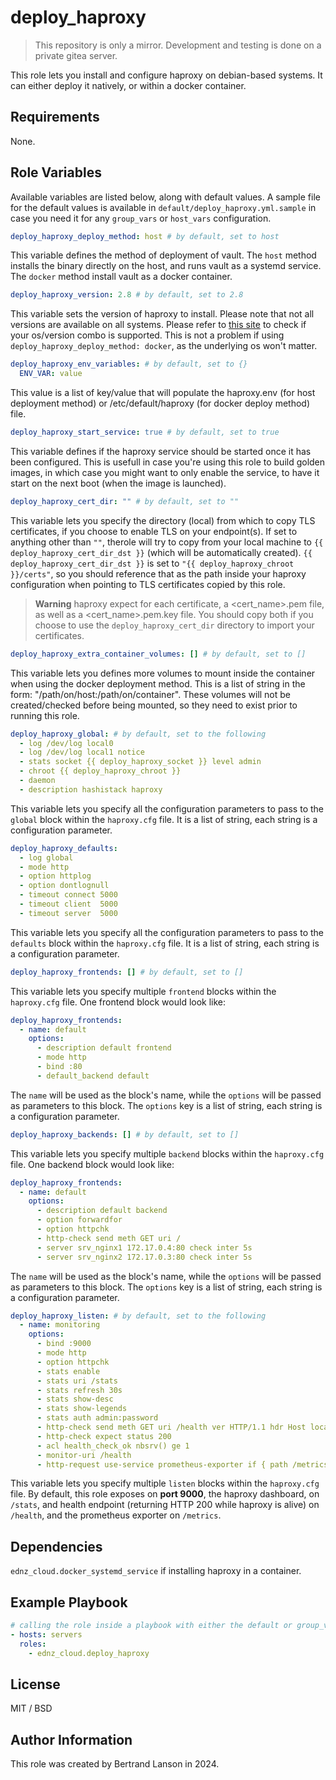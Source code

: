 deploy_haproxy
=========
> This repository is only a mirror. Development and testing is done on a private gitea server.

This role lets you install and configure haproxy on debian-based systems. It can either deploy it natively, or within a docker container.

Requirements
------------

None.

Role Variables
--------------
Available variables are listed below, along with default values. A sample file for the default values is available in `default/deploy_haproxy.yml.sample` in case you need it for any `group_vars` or `host_vars` configuration.

```yaml
deploy_haproxy_deploy_method: host # by default, set to host
```
This variable defines the method of deployment of vault. The `host` method installs the binary directly on the host, and runs vault as a systemd service. The `docker` method install vault as a docker container.

```yaml
deploy_haproxy_version: 2.8 # by default, set to 2.8
```
This variable sets the version of haproxy to install. Please note that not all versions are available on all systems. Please refer to [this site](https://haproxy.debian.net/) to check if your os/version combo is supported. This is not a problem if using `deploy_haproxy_deploy_method: docker`, as the underlying os won't matter.

```yaml
deploy_haproxy_env_variables: # by default, set to {}
  ENV_VAR: value
```
This value is a list of key/value that will populate the haproxy.env (for host deployment method) or /etc/default/haproxy (for docker deploy method) file.

```yaml
deploy_haproxy_start_service: true # by default, set to true
```
This variable defines if the haproxy service should be started once it has been configured. This is usefull in case you're using this role to build golden images, in which case you might want to only enable the service, to have it start on the next boot (when the image is launched).

```yaml
deploy_haproxy_cert_dir: "" # by default, set to ""
```
This variable lets you specify the directory (local) from which to copy TLS certificates, if you choose to enable TLS on your endpoint(s). If set to anything other than `""`, therole will try to copy from your local machine to `{{ deploy_haproxy_cert_dir_dst }}` (which will be automatically created). `{{ deploy_haproxy_cert_dir_dst }}` is set to `"{{ deploy_haproxy_chroot }}/certs"`, so you should reference that as the path inside your haproxy configuration when pointing to TLS certificates copied by this role.

> **Warning**
> haproxy expect for each certificate, a <cert_name>.pem file, as well as a <cert_name>.pem.key file. You should copy both if you choose to use the `deploy_haproxy_cert_dir` directory to import your certificates.

```yaml
deploy_haproxy_extra_container_volumes: [] # by default, set to []
```
This variable lets you defines more volumes to mount inside the container when using the docker deployment method. This is a list of string in the form: "/path/on/host:/path/on/container". These volumes will not be created/checked before being mounted, so they need to exist prior to running this role.

```yaml
deploy_haproxy_global: # by default, set to the following
  - log /dev/log local0
  - log /dev/log local1 notice
  - stats socket {{ deploy_haproxy_socket }} level admin
  - chroot {{ deploy_haproxy_chroot }}
  - daemon
  - description hashistack haproxy
```
This variable lets you specify all the configuration parameters to pass to the `global` block within the `haproxy.cfg` file. It is a list of string, each string is a configuration parameter.

```yaml
deploy_haproxy_defaults:
  - log global
  - mode http
  - option httplog
  - option dontlognull
  - timeout connect 5000
  - timeout client  5000
  - timeout server  5000
```
This variable lets you specify all the configuration parameters to pass to the `defaults` block within the `haproxy.cfg` file. It is a list of string, each string is a configuration parameter.

```yaml
deploy_haproxy_frontends: [] # by default, set to []
```
This variable lets you specify multiple `frontend` blocks within the `haproxy.cfg` file. One frontend block would look like:

```yaml
deploy_haproxy_frontends:
  - name: default
    options:
      - description default frontend
      - mode http
      - bind :80
      - default_backend default
```
The `name` will be used as the block's name, while the `options` will be passed as parameters to this block. The `options` key is a list of string, each string is a configuration parameter.

```yaml
deploy_haproxy_backends: [] # by default, set to []
```
This variable lets you specify multiple `backend` blocks within the `haproxy.cfg` file. One backend block would look like:

```yaml
deploy_haproxy_frontends:
  - name: default
    options:
      - description default backend
      - option forwardfor
      - option httpchk
      - http-check send meth GET uri /
      - server srv_nginx1 172.17.0.4:80 check inter 5s
      - server srv_nginx2 172.17.0.3:80 check inter 5s
```
The `name` will be used as the block's name, while the `options` will be passed as parameters to this block. The `options` key is a list of string, each string is a configuration parameter.

```yaml
deploy_haproxy_listen: # by default, set to the following
  - name: monitoring
    options:
      - bind :9000
      - mode http
      - option httpchk
      - stats enable
      - stats uri /stats
      - stats refresh 30s
      - stats show-desc
      - stats show-legends
      - stats auth admin:password
      - http-check send meth GET uri /health ver HTTP/1.1 hdr Host localhost
      - http-check expect status 200
      - acl health_check_ok nbsrv() ge 1
      - monitor-uri /health
      - http-request use-service prometheus-exporter if { path /metrics }
```
This variable lets you specify multiple `listen` blocks within the `haproxy.cfg` file. By default, this role exposes on **port 9000**, the haproxy dashboard, on `/stats`, and health endpoint (returning HTTP 200 while haproxy is alive) on `/health`, and the prometheus exporter on `/metrics`.

Dependencies
------------

`ednz_cloud.docker_systemd_service` if installing haproxy in a container.

Example Playbook
----------------

```yaml
# calling the role inside a playbook with either the default or group_vars/host_vars
- hosts: servers
  roles:
    - ednz_cloud.deploy_haproxy
```

License
-------

MIT / BSD

Author Information
------------------

This role was created by Bertrand Lanson in 2024.
